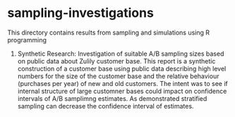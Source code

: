 # sampling-investigations

This directory contains results from sampling and simulations using R programming

1. Synthetic Research: Investigation of suitable A/B sampling sizes based on public data about Zulily customer base. This report is a synthetic construction of a customer base using public data describing high level numbers for the size of the customer base and the relative behaviour (purchases per year) of new and old customers. The intent was to see if internal structure of large customner bases could impact on confidence intervals of A/B samplimng estimates. As demonstrated stratified sampling can decrease the confidence interval of estimates.  

